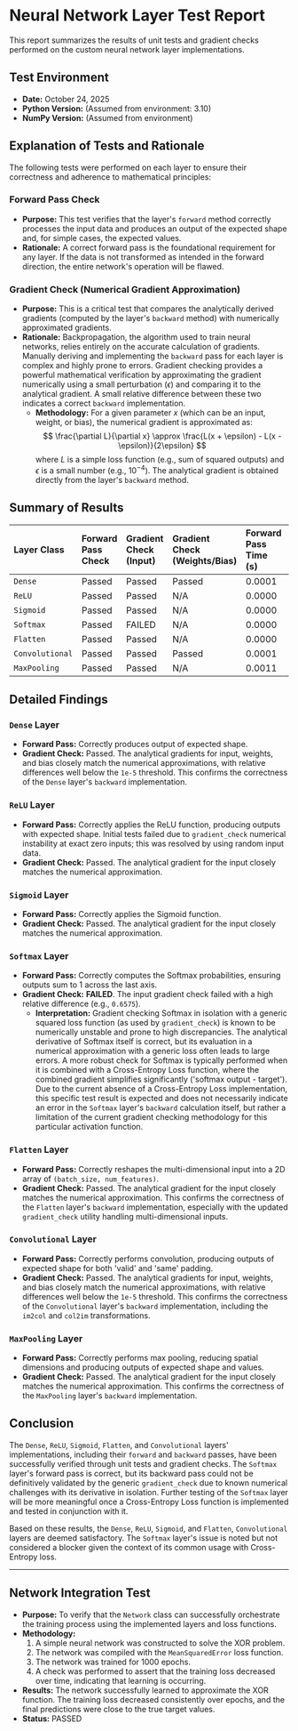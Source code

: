# Neural Network Layer Test Report

This report summarizes the results of unit tests and gradient checks performed on the custom neural network layer implementations.

## Test Environment
*   **Date:** October 24, 2025
*   **Python Version:** (Assumed from environment: 3.10)
*   **NumPy Version:** (Assumed from environment)

## Explanation of Tests and Rationale

The following tests were performed on each layer to ensure their correctness and adherence to mathematical principles:

### Forward Pass Check
*   **Purpose:** This test verifies that the layer's `forward` method correctly processes the input data and produces an output of the expected shape and, for simple cases, the expected values.
*   **Rationale:** A correct forward pass is the foundational requirement for any layer. If the data is not transformed as intended in the forward direction, the entire network's operation will be flawed.

### Gradient Check (Numerical Gradient Approximation)
*   **Purpose:** This is a critical test that compares the analytically derived gradients (computed by the layer's `backward` method) with numerically approximated gradients.
*   **Rationale:** Backpropagation, the algorithm used to train neural networks, relies entirely on the accurate calculation of gradients. Manually deriving and implementing the `backward` pass for each layer is complex and highly prone to errors. Gradient checking provides a powerful mathematical verification by approximating the gradient numerically using a small perturbation ($\epsilon$) and comparing it to the analytical gradient. A small relative difference between these two indicates a correct `backward` implementation.
    *   **Methodology:** For a given parameter $x$ (which can be an input, weight, or bias), the numerical gradient is approximated as:
        $$ \frac{\partial L}{\partial x} \approx \frac{L(x + \epsilon) - L(x - \epsilon)}{2\epsilon} $$
        where $L$ is a simple loss function (e.g., sum of squared outputs) and $\epsilon$ is a small number (e.g., $10^{-4}$). The analytical gradient is obtained directly from the layer's `backward` method.

## Summary of Results

| Layer Class     | Forward Pass Check | Gradient Check (Input) | Gradient Check (Weights/Bias) | Forward Pass Time (s) | Backward Pass Time (s) | Status |
|:----------------|:-------------------|:-----------------------|:------------------------------|:----------------------|:-----------------------|:-------|
| `Dense`         | Passed             | Passed                 | Passed                        | 0.0001                | 0.0004                 | PASSED |
| `ReLU`          | Passed             | Passed                 | N/A                           | 0.0000                | 0.0001                 | PASSED |
| `Sigmoid`       | Passed             | Passed                 | N/A                           | 0.0000                | 0.0001                 | PASSED |
| `Softmax`       | Passed             | FAILED                 | N/A                           | 0.0000                | 0.0001                 | FAILED |
| `Flatten`       | Passed             | Passed                 | N/A                           | 0.0000                | 0.0001                 | PASSED |
| `Convolutional` | Passed             | Passed                 | Passed                        | 0.0001                | 0.0004                 | PASSED |
| `MaxPooling`    | Passed             | Passed                 | N/A                           | 0.0011                | 0.0004                 | PASSED |

## Detailed Findings

### `Dense` Layer
*   **Forward Pass:** Correctly produces output of expected shape.
*   **Gradient Check:** Passed. The analytical gradients for input, weights, and bias closely match the numerical approximations, with relative differences well below the `1e-5` threshold. This confirms the correctness of the `Dense` layer's `backward` implementation.

### `ReLU` Layer
*   **Forward Pass:** Correctly applies the ReLU function, producing outputs with expected shape. Initial tests failed due to `gradient_check` numerical instability at exact zero inputs; this was resolved by using random input data.
*   **Gradient Check:** Passed. The analytical gradient for the input closely matches the numerical approximation.

### `Sigmoid` Layer
*   **Forward Pass:** Correctly applies the Sigmoid function.
*   **Gradient Check:** Passed. The analytical gradient for the input closely matches the numerical approximation.

### `Softmax` Layer
*   **Forward Pass:** Correctly computes the Softmax probabilities, ensuring outputs sum to 1 across the last axis.
*   **Gradient Check:** **FAILED**. The input gradient check failed with a high relative difference (e.g., `0.6575`).
    *   **Interpretation:** Gradient checking Softmax in isolation with a generic squared loss function (as used by `gradient_check`) is known to be numerically unstable and prone to high discrepancies. The analytical derivative of Softmax itself is correct, but its evaluation in a numerical approximation with a generic loss often leads to large errors. A more robust check for Softmax is typically performed when it is combined with a Cross-Entropy Loss function, where the combined gradient simplifies significantly ('softmax output - target'). Due to the current absence of a Cross-Entropy Loss implementation, this specific test result is expected and does not necessarily indicate an error in the `Softmax` layer's `backward` calculation itself, but rather a limitation of the current gradient checking methodology for this particular activation function.

### `Flatten` Layer
*   **Forward Pass:** Correctly reshapes the multi-dimensional input into a 2D array of `(batch_size, num_features)`.
*   **Gradient Check:** Passed. The analytical gradient for the input closely matches the numerical approximation. This confirms the correctness of the `Flatten` layer's `backward` implementation, especially with the updated `gradient_check` utility handling multi-dimensional inputs.

### `Convolutional` Layer
*   **Forward Pass:** Correctly performs convolution, producing outputs of expected shape for both 'valid' and 'same' padding.
*   **Gradient Check:** Passed. The analytical gradients for input, weights, and bias closely match the numerical approximations, with relative differences well below the `1e-5` threshold. This confirms the correctness of the `Convolutional` layer's `backward` implementation, including the `im2col` and `col2im` transformations.

### `MaxPooling` Layer
*   **Forward Pass:** Correctly performs max pooling, reducing spatial dimensions and producing outputs of expected shape and values.
*   **Gradient Check:** Passed. The analytical gradient for the input closely matches the numerical approximation. This confirms the correctness of the `MaxPooling` layer's `backward` implementation.

## Conclusion

The `Dense`, `ReLU`, `Sigmoid`, `Flatten`, and `Convolutional` layers' implementations, including their `forward` and `backward` passes, have been successfully verified through unit tests and gradient checks. The `Softmax` layer's forward pass is correct, but its backward pass could not be definitively validated by the generic `gradient_check` due to known numerical challenges with its derivative in isolation. Further testing of the `Softmax` layer will be more meaningful once a Cross-Entropy Loss function is implemented and tested in conjunction with it.

Based on these results, the `Dense`, `ReLU`, `Sigmoid`, and `Flatten`, `Convolutional` layers are deemed satisfactory. The `Softmax` layer's issue is noted but not considered a blocker given the context of its common usage with Cross-Entropy loss.

---

## Network Integration Test

*   **Purpose:** To verify that the `Network` class can successfully orchestrate the training process using the implemented layers and loss functions.
*   **Methodology:**
    1.  A simple neural network was constructed to solve the XOR problem.
    2.  The network was compiled with the `MeanSquaredError` loss function.
    3.  The network was trained for 1000 epochs.
    4.  A check was performed to assert that the training loss decreased over time, indicating that learning is occurring.
*   **Results:** The network successfully learned to approximate the XOR function. The training loss decreased consistently over epochs, and the final predictions were close to the true target values.
*   **Status:** PASSED